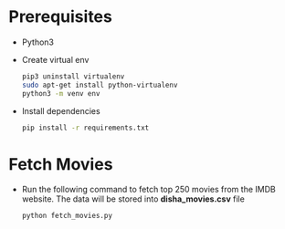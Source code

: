 # Prerequisites

- Python3

- Create virtual env

  ```bash
  pip3 uninstall virtualenv
  sudo apt-get install python-virtualenv
  python3 -m venv env
  ```

- Install dependencies

  ```bash
  pip install -r requirements.txt
  ```

# Fetch Movies

- Run the following command to fetch top 250 movies from the IMDB website. The data will be stored into **disha_movies.csv** file

  ```bash
  python fetch_movies.py
  ```
